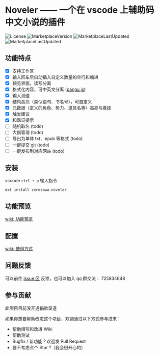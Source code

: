 # Noveler —— 一个在 vscode 上辅助码中文小说的插件

![License](https://img.shields.io/github/license/lz37/noveler)
![MarketplaceVersion](https://img.shields.io/visual-studio-marketplace/v/zerozawa.noveler)
![MarketplaceLastUpdated](https://img.shields.io/visual-studio-marketplace/last-updated/zerozawa.noveler)
![MarketplaceLastUpdated](https://img.shields.io/visual-studio-marketplace/i/zerozawa.noveler)

## 功能特点

- [x] 支持工作区
- [x] 输入回车后自动插入自定义数量的空行和缩进
- [x] 预览界面，读写分离
- [x] 格式化内容，可中英文分离 ([pangu.js](https://github.com/vinta/pangu.js))
- [x] 输入测速
- [x] 结构高亮（类似语句、书名号），可自定义
- [x] 元数据（定义的角色、势力、道具名等）高亮与悬挂
- [x] 触发建议
- [x] 和谐词提示
- [ ] 随机取名 (todo)
- [ ] 大纲管理 (todo)
- [ ] 导出为单体 txt、epub 等格式 (todo)
- [ ] 一键提交 git (todo)
- [ ] 一键发布到对应网站 (todo)

## 安装

vscode `ctrl + p` 输入指令

    ext install zerozawa.noveler

## 功能预览

[wiki: 功能预览](https://github.com/lz37/noveler/wiki/%E5%8A%9F%E8%83%BD%E9%A2%84%E8%A7%88)

## 配置

[wiki: 使用方式](https://github.com/lz37/noveler/wiki/%E4%BD%BF%E7%94%A8%E6%96%B9%E5%BC%8F)

## 问题反馈

可以前往 [issue 区](https://github.com/lz37/noveler/issues) 反馈，也可以加入 qq 群交流： 725834648

## 参与贡献

此项目目前没开通捐款渠道

如果你想要帮助改进这个项目，欢迎通过以下方式参与进来：

- 帮助撰写和改进 Wiki
- 帮助测试
- Bugfix / 新功能？欢迎发 Pull Request
- 要不考虑点个 Star ?（我会很开心的）
